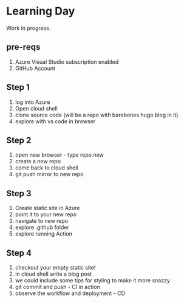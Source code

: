 # Learning Day 

Work in progress.

## pre-reqs

1. Azure Visual Studio subscription enabled
1. GitHub Account

## Step 1

1. log into Azure
1. Open cloud shell
1. clone source code (will be a repo with barebones hugo blog in it)
1. explore with vs code in browser

## Step 2

1. open new browser - type repo.new
1. create a new repo
1. come back to cloud shell
1. git push mirror to new repo

## Step 3

1. Create static site in Azure
1. point it to your new repo
1. navigate to new repo
1. explore .github folder 
1. explore running Action

## Step 4 

1. checkout your empty static site!
1. in cloud shell write a blog post
1. we could include some tips for styling to make it more snazzy
1. git commit and push - CI in action
1. observe the workflow and deployment - CD

